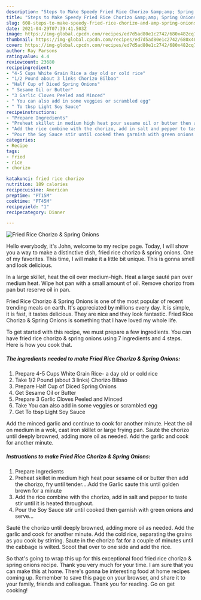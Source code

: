```yaml
---
description: "Steps to Make Speedy Fried Rice Chorizo &amp;amp; Spring Onions"
title: "Steps to Make Speedy Fried Rice Chorizo &amp;amp; Spring Onions"
slug: 608-steps-to-make-speedy-fried-rice-chorizo-and-amp-spring-onions
date: 2021-04-29T07:39:41.503Z
image: https://img-global.cpcdn.com/recipes/ed7d5ad80e1c2742/680x482cq70/fried-rice-chorizo-spring-onions-recipe-main-photo.jpg
thumbnail: https://img-global.cpcdn.com/recipes/ed7d5ad80e1c2742/680x482cq70/fried-rice-chorizo-spring-onions-recipe-main-photo.jpg
cover: https://img-global.cpcdn.com/recipes/ed7d5ad80e1c2742/680x482cq70/fried-rice-chorizo-spring-onions-recipe-main-photo.jpg
author: Ray Parsons
ratingvalue: 4.4
reviewcount: 23680
recipeingredient:
- "4-5 Cups White Grain Rice a day old or cold rice"
- "1/2 Pound about 3 links Chorizo Bilbao"
- "Half Cup of Diced Spring Onions"
- " Sesame Oil or Butter"
- "3 Garlic Cloves Peeled and Minced"
- " You can also add in some veggies or scrambled egg"
- " To tbsp Light Soy Sauce"
recipeinstructions:
- "Prepare Ingredients"
- "Preheat skillet in medium high heat pour sesame oil or butter then add the chorizo, fry until tender....Add the Garlic saute this until golden brown for a minute"
- "Add the rice combine with the chorizo, add in salt and pepper to taste stir until it is heated throughout."
- "Pour the Soy Sauce stir until cooked then garnish with green onions and serve..."
categories:
- Recipe
tags:
- fried
- rice
- chorizo

katakunci: fried rice chorizo 
nutrition: 189 calories
recipecuisine: American
preptime: "PT15M"
cooktime: "PT45M"
recipeyield: "1"
recipecategory: Dinner

---
```



![Fried Rice Chorizo &amp; Spring Onions](https://img-global.cpcdn.com/recipes/ed7d5ad80e1c2742/680x482cq70/fried-rice-chorizo-spring-onions-recipe-main-photo.jpg)

Hello everybody, it's John, welcome to my recipe page. Today, I will show you a way to make a distinctive dish, fried rice chorizo &amp; spring onions. One of my favorites. This time, I will make it a little bit unique. This is gonna smell and look delicious.

In a large skillet, heat the oil over medium-high. Heat a large sauté pan over medium heat. Wipe hot pan with a small amount of oil. Remove chorizo from pan but reserve oil in pan.

Fried Rice Chorizo &amp; Spring Onions is one of the most popular of recent trending meals on earth. It's appreciated by millions every day. It is simple, it is fast, it tastes delicious. They are nice and they look fantastic. Fried Rice Chorizo &amp; Spring Onions is something that I have loved my whole life.


To get started with this recipe, we must prepare a few ingredients. You can have fried rice chorizo &amp; spring onions using 7 ingredients and 4 steps. Here is how you cook that.

<!--inarticleads1-->

##### The ingredients needed to make Fried Rice Chorizo &amp; Spring Onions:

1. Prepare 4-5 Cups White Grain Rice- a day old or cold rice
1. Take 1/2 Pound (about 3 links) Chorizo Bilbao
1. Prepare Half Cup of Diced Spring Onions
1. Get  Sesame Oil or Butter
1. Prepare 3 Garlic Cloves Peeled and Minced
1. Take  You can also add in some veggies or scrambled egg
1. Get  To tbsp Light Soy Sauce


Add the minced garlic and continue to cook for another minute. Heat the oil on medium in a wok, cast iron skillet or large frying pan. Sauté the chorizo until deeply browned, adding more oil as needed. Add the garlic and cook for another minute. 

<!--inarticleads2-->

##### Instructions to make Fried Rice Chorizo &amp; Spring Onions:

1. Prepare Ingredients
1. Preheat skillet in medium high heat pour sesame oil or butter then add the chorizo, fry until tender....Add the Garlic saute this until golden brown for a minute
1. Add the rice combine with the chorizo, add in salt and pepper to taste stir until it is heated throughout.
1. Pour the Soy Sauce stir until cooked then garnish with green onions and serve...


Sauté the chorizo until deeply browned, adding more oil as needed. Add the garlic and cook for another minute. Add the cold rice, separating the grains as you cook by stirring. Saute in the chorizo fat for a couple of minutes until the cabbage is wilted. Scoot that over to one side and add the rice. 

So that's going to wrap this up for this exceptional food fried rice chorizo &amp; spring onions recipe. Thank you very much for your time. I am sure that you can make this at home. There's gonna be interesting food at home recipes coming up. Remember to save this page on your browser, and share it to your family, friends and colleague. Thank you for reading. Go on get cooking!
